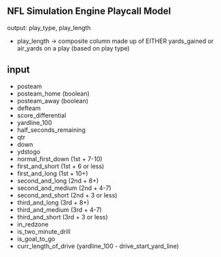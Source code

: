 ## NFL Simulation Engine Playcall Model

output: play_type, play_length
- play_length -> composite column made up of EITHER yards_gained or air_yards on a play (based on play type)

input
---
- posteam
- posteam_home (boolean)
- posteam_away (boolean)
- defteam
- score_differential
- yardline_100
- half_seconds_remaining
- qtr
- down
- ydstogo
- normal_first_down (1st + 7-10)
- first_and_short (1st + 6 or less)
- first_and_long (1st + 10+)
- second_and_long (2nd + 8+)
- second_and_medium (2nd + 4-7)
- second_and_short (2nd + 3 or less)
- third_and_long (3rd + 8+)
- third_and_medium (3rd + 4-7)
- third_and_short (3rd + 3 or less)
- in_redzone
- is_two_minute_drill
- is_goal_to_go
- curr_length_of_drive (yardline_100 - drive_start_yard_line)
